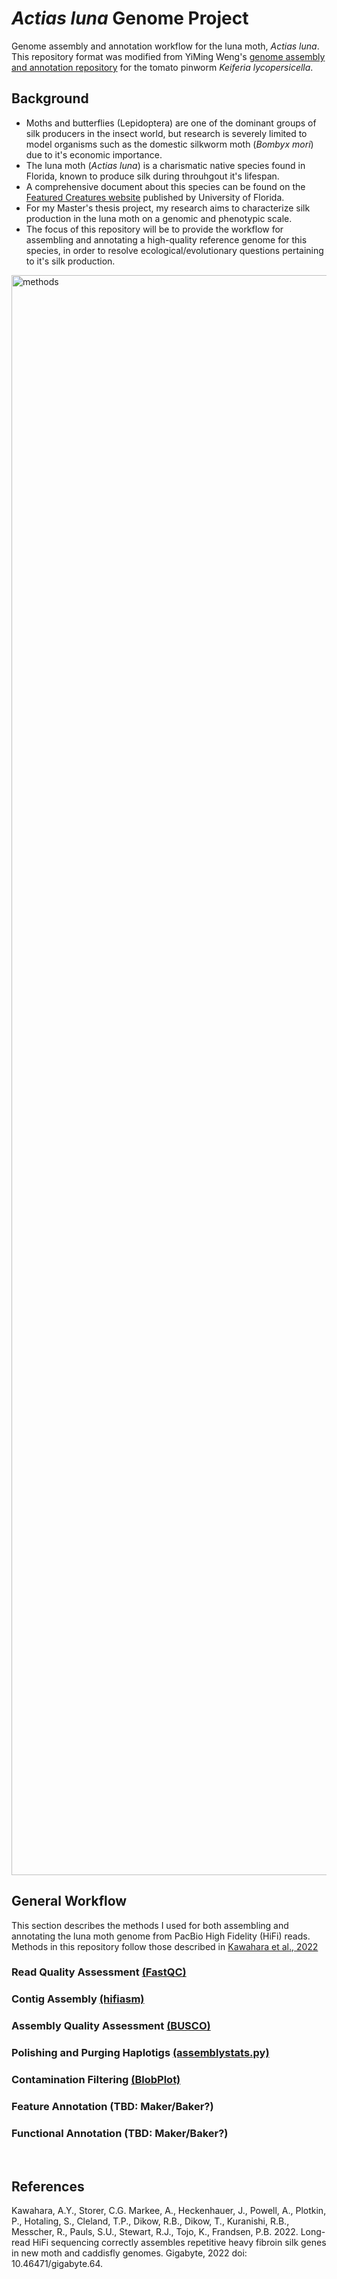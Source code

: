 # _Actias luna_ Genome Project
Genome assembly and annotation workflow for the luna moth, _Actias luna_. This repository format was modified from YiMing Weng's [genome assembly and annotation repository](https://github.com/yimingweng/Kely_genome_project) for the tomato pinworm _Keiferia lycopersicella_.

## Background
- Moths and butterflies (Lepidoptera) are one of the dominant groups of silk producers in the insect world, but research is severely limited to model organisms such as the domestic silkworm moth (_Bombyx mori_) due to it's economic importance.
- The luna moth (_Actias luna_) is a charismatic native species found in Florida, known to produce silk during throuhgout it's lifespan.
- A comprehensive document about this species can be found on the [Featured Creatures website](https://entnemdept.ufl.edu/creatures/misc/moths/luna_moth.htm) published by University of Florida.
- For my Master's thesis project, my research aims to characterize silk production in the luna moth on a genomic and phenotypic scale. 
- The focus of this repository will be to provide the workflow for assembling and annotating a high-quality reference genome for this species, in order to resolve ecological/evolutionary questions pertaining to it's silk production.
<img width="2560" alt="methods" src="https://user-images.githubusercontent.com/56971761/190717558-06e504b8-9414-42d0-a1ba-eb2ffab90cc9.png">

<br />

## General Workflow
This section describes the methods I used for both assembling and annotating the luna moth genome from PacBio High Fidelity (HiFi) reads. Methods in this repository follow those described in [Kawahara et al., 2022](https://gigabytejournal.com/articles/64)

### Read Quality Assessment [(FastQC)](https://github.com/amandamarkee/actias-luna-genome/blob/main/notes-ACTIVE.md#09192022-raw-read-quality-assessment-with-fastqc)

### Contig Assembly [(hifiasm)](https://github.com/amandamarkee/actias-luna-genome/blob/main/notes-ACTIVE.md#09192022-genome-assembly-with-hifiasm)

### Assembly Quality Assessment [(BUSCO)](https://github.com/amandamarkee/actias-luna-genome/blob/main/notes-ACTIVE.md#10032022-genome-completeness-with-busco)

### Polishing and Purging Haplotigs [(assemblystats.py)](https://github.com/amandamarkee/actias-luna-genome/blob/main/notes-ACTIVE.md#10032022-genome-assembly-quality-assessment-with-assemblystatspy)

### Contamination Filtering [(BlobPlot)](https://github.com/amandamarkee/actias-luna-genome/blob/main/notes-ACTIVE.md#10042022-contaminaiton-filtering-with-blobtools)

### Feature Annotation (TBD: Maker/Baker?)

### Functional Annotation (TBD: Maker/Baker?)



<br />

## References

Kawahara, A.Y., Storer, C.G. Markee, A., Heckenhauer, J., Powell, A., Plotkin, P., Hotaling, S., Cleland, T.P., Dikow, R.B., Dikow, T., Kuranishi, R.B., Messcher, R., Pauls, S.U., Stewart, R.J., Tojo, K., Frandsen, P.B. 2022. Long-read HiFi sequencing correctly assembles repetitive heavy fibroin silk genes in new moth and caddisfly genomes. Gigabyte, 2022 doi: 10.46471/gigabyte.64.
